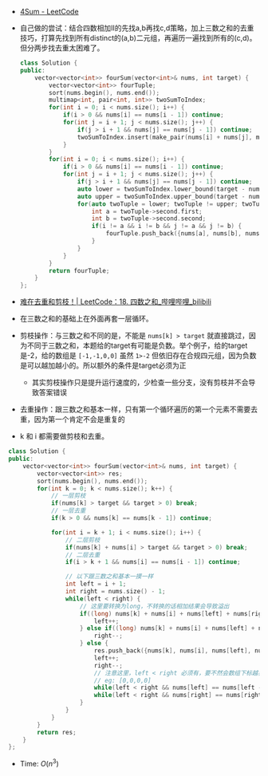 - [4Sum - LeetCode](https://leetcode.com/problems/4sum/description/)
- 自己做的尝试：结合四数相加II的先找a,b再找c,d策略，加上三数之和的去重技巧，打算先找到所有distinct的(a,b)二元组，再遍历一遍找到所有的(c,d)。但分两步找去重太困难了。
    
    ```C++
    class Solution {
    public:
        vector<vector<int>> fourSum(vector<int>& nums, int target) {
            vector<vector<int>> fourTuple;
            sort(nums.begin(), nums.end());
            multimap<int, pair<int, int>> twoSumToIndex;
            for(int i = 0; i < nums.size(); i++) {
                if(i > 0 && nums[i] == nums[i - 1]) continue;
                for(int j = i + 1; j < nums.size(); j++) {
                    if(j > i + 1 && nums[j] == nums[j - 1]) continue;
                    twoSumToIndex.insert(make_pair(nums[i] + nums[j], make_pair(nums[i], nums[j])));
                }
            }
            for(int i = 0; i < nums.size(); i++) {
                if(i > 0 && nums[i] == nums[i - 1]) continue;
                for(int j = i + 1; j < nums.size(); j++) {
                    if(j > i + 1 && nums[j] == nums[j - 1]) continue;
                    auto lower = twoSumToIndex.lower_bound(target - nums[j] - nums[i]);
                    auto upper = twoSumToIndex.upper_bound(target - nums[j] - nums[i]);
                    for(auto twoTuple = lower; twoTuple != upper; twoTuple++) {
                        int a = twoTuple->second.first;
                        int b = twoTuple->second.second;
                        if(i != a && i != b && j != a && j != b) {
                            fourTuple.push_back({nums[a], nums[b], nums[i], nums[j]});
                        }
                    }
                }
            }
            return fourTuple;
        }
    };
    ```
    
- [难在去重和剪枝！| LeetCode：18. 四数之和_哔哩哔哩_bilibili](https://www.bilibili.com/video/BV1DS4y147US/?spm_id_from=333.788&vd_source=be8a69263c5fc7d89f00355a93e8a346)
- 在三数之和的基础上在外面再套一层循环。
- 剪枝操作：与三数之和不同的是，不能是 `nums[k] > target` 就直接跳过，因为不同于三数之和，本题给的target有可能是负数。举个例子，给的target是-2，给的数组是 `[-1,-1,0,0]` 虽然 `1>-2` 但依旧存在合规四元组，因为负数是可以越加越小的。所以额外的条件是target必须为正
    - 其实剪枝操作只是提升运行速度的，少检查一些分支，没有剪枝并不会导致答案错误
- 去重操作：跟三数之和基本一样，只有第一个循环遍历的第一个元素不需要去重，因为第一个肯定不会是重复的
- k 和 i 都需要做剪枝和去重。

```C++
class Solution {
public:
    vector<vector<int>> fourSum(vector<int>& nums, int target) {
        vector<vector<int>> res;
        sort(nums.begin(), nums.end());
        for(int k = 0; k < nums.size(); k++) {
            // 一层剪枝
            if(nums[k] > target && target > 0) break;
            // 一层去重
            if(k > 0 && nums[k] == nums[k - 1]) continue;

            for(int i = k + 1; i < nums.size(); i++) {
                // 二层剪枝
                if(nums[k] + nums[i] > target && target > 0) break;
                // 二层去重
                if(i > k + 1 && nums[i] == nums[i - 1]) continue;

                // 以下跟三数之和基本一摸一样
                int left = i + 1;
                int right = nums.size() - 1;
                while(left < right) {
					// 这里要转换为long，不转换的话相加结果会导致溢出
                    if((long) nums[k] + nums[i] + nums[left] + nums[right] < target) {
                        left++;
                    } else if((long) nums[k] + nums[i] + nums[left] + nums[right] > target) {
                        right--;
                    } else {
                        res.push_back({nums[k], nums[i], nums[left], nums[right]});
                        left++;
                        right--;
                        // 注意这里，left < right 必须有，要不然会数组下标越界
                        // eg: [0,0,0,0]
                        while(left < right && nums[left] == nums[left - 1]) left++;
                        while(left < right && nums[right] == nums[right + 1]) right--;
                    }
                }
            }
        }
        return res;
    }
};
```

- Time: $O(n^3)$